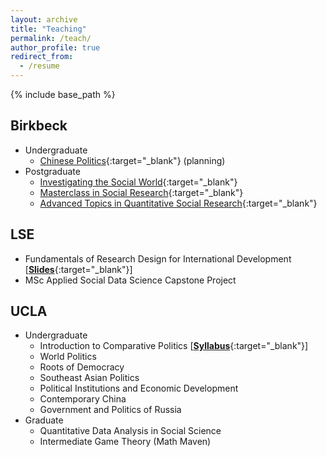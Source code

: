 ```yaml
---
layout: archive
title: "Teaching"
permalink: /teach/
author_profile: true
redirect_from:
  - /resume
---
```


{% include base_path %}

## Birkbeck

  - Undergraduate
    - [Chinese Politics](https://www.bbk.ac.uk/study/modules/sspo/SSPO262H6){:target="_blank"} (planning)
  - Postgraduate
    - [Investigating the Social World](https://www.bbk.ac.uk/study/modules/sspo/SSPO263S7){:target="_blank"}
    - [Masterclass in Social Research](https://www.bbk.ac.uk/study/modules/sspo/SSPO019S7){:target="_blank"}
    - [Advanced Topics in Quantitative Social Research](https://www.bbk.ac.uk/study/modules/sspo/SSPO241H7){:target="_blank"}

## LSE

  - Fundamentals of Research Design for International Development [[**Slides**](https://github.com/ccheng11/MY410){:target="_blank"}]
  - MSc Applied Social Data Science Capstone Project

## UCLA

  - Undergraduate
    - Introduction to Comparative Politics [[**Syllabus**](https://ccheng11.github.io/files/ucla_ps50.pdf){:target="_blank"}]
    - World Politics
    - Roots of Democracy
    - Southeast Asian Politics
    - Political Institutions and Economic Development
    - Contemporary China
    - Government and Politics of Russia
  - Graduate
    - Quantitative Data Analysis in Social Science
    - Intermediate Game Theory (Math Maven)
